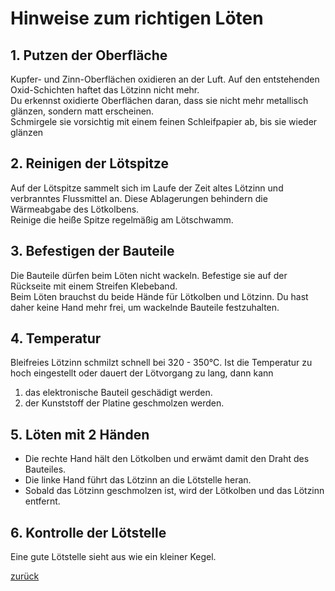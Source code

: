 <link rel="stylesheet" href="https://hi2272.github.io/StyleMD.css">

# Hinweise zum richtigen Löten

## 1.  Putzen der Oberfläche  
Kupfer- und Zinn-Oberflächen oxidieren an der Luft. Auf den entstehenden Oxid-Schichten haftet das Lötzinn nicht mehr.  
Du erkennst oxidierte Oberflächen daran, dass sie nicht mehr metallisch glänzen, sondern matt erscheinen.  
Schmirgele sie vorsichtig mit einem feinen Schleifpapier ab, bis sie wieder glänzen
## 2. Reinigen der Lötspitze
Auf der Lötspitze sammelt sich im Laufe der Zeit altes Lötzinn und verbranntes Flussmittel an. Diese Ablagerungen behindern die Wärmeabgabe des Lötkolbens.  
Reinige die heiße Spitze regelmäßig am Lötschwamm.
## 3. Befestigen der Bauteile
Die Bauteile dürfen beim Löten nicht wackeln. Befestige sie auf der Rückseite mit einem Streifen Klebeband.  
Beim Löten brauchst du beide Hände für Lötkolben und Lötzinn. Du hast daher keine Hand mehr frei, um wackelnde Bauteile festzuhalten.

## 4. Temperatur
Bleifreies Lötzinn schmilzt schnell bei 320 - 350°C. Ist die Temperatur zu hoch eingestellt oder dauert der Lötvorgang zu lang, dann kann  
1. das elektronische Bauteil geschädigt werden.
2. der Kunststoff der Platine geschmolzen werden.
## 5. Löten mit 2 Händen
- Die rechte Hand hält den Lötkolben und erwämt damit den Draht des Bauteiles.
- Die linke Hand führt das Lötzinn an die Lötstelle heran.
- Sobald das Lötzinn geschmolzen ist, wird der Lötkolben und das Lötzinn entfernt.
## 6. Kontrolle der Lötstelle
Eine gute Lötstelle sieht aus wie ein kleiner Kegel.  


[zurück](../../index.html)   
